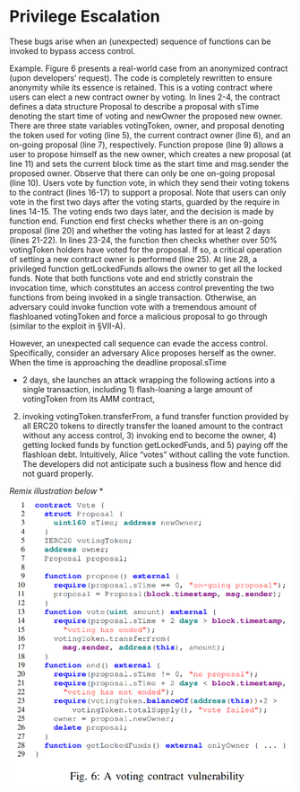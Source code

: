 # Privilege Escalation

These bugs arise when an (unexpected) sequence of functions can be invoked to bypass access control.

Example. Figure 6 presents a real-world case from an
anonymized contract (upon developers’ request). The code is
completely rewritten to ensure anonymity while its essence is
retained. This is a voting contract where users can elect a new
contract owner by voting. In lines 2-4, the contract defines a
data structure Proposal to describe a proposal with sTime
denoting the start time of voting and newOwner the proposed
new owner. There are three state variables votingToken,
owner, and proposal denoting the token used for voting
(line 5), the current contract owner (line 6), and an on-going
proposal (line 7), respectively. Function propose (line 9)
allows a user to propose himself as the new owner, which
creates a new proposal (at line 11) and sets the current block
time as the start time and msg.sender the proposed owner.
Observe that there can only be one on-going proposal (line 10).
Users vote by function vote, in which they send their voting
tokens to the contract (lines 16-17) to support a proposal.
Note that users can only vote in the first two days after
the voting starts, guarded by the require in lines 14-15.
The voting ends two days later, and the decision is made by
function end. Function end first checks whether there is an
on-going proposal (line 20) and whether the voting has lasted
for at least 2 days (lines 21-22). In lines 23-24, the function
then checks whether over 50% votingToken holders have
voted for the proposal. If so, a critical operation of setting
a new contract owner is performed (line 25). At line 28, a
privileged function getLockedFunds allows the owner to
get all the locked funds. Note that both functions vote and
end strictly constrain the invocation time, which constitutes
an access control preventing the two functions from being
invoked in a single transaction. Otherwise, an adversary could
invoke function vote with a tremendous amount of flashloaned votingToken and force a malicious proposal to go
through (similar to the exploit in §VII-A). 

However, an unexpected call sequence can evade the access control. Specifically,
consider an adversary Alice proposes herself as the owner.
When the time is approaching the deadline proposal.sTime
+ 2 days, she launches an attack wrapping the following
actions into a single transaction, including 1) flash-loaning
a large amount of votingToken from its AMM contract,
2) invoking votingToken.transferFrom, a fund transfer
function provided by all ERC20 tokens to directly transfer the
loaned amount to the contract without any access control, 3)
invoking end to become the owner, 4) getting locked funds
by function getLockedFunds, and 5) paying off the flashloan debt. Intuitively, Alice “votes” without calling the vote
function. The developers did not anticipate such a business
flow and hence did not guard properly.

*Remix illustration below* *
![image info](image1.png)